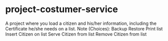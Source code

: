 # project-costumer-service
A project where you load a citizen and his/her information, including the Certificate he/she needs on a list.
Note (Choices): Backup
                Restore
                Print list
                Insert Citizen on list
                Serve Citizen from list
                Remove Citizen from list
